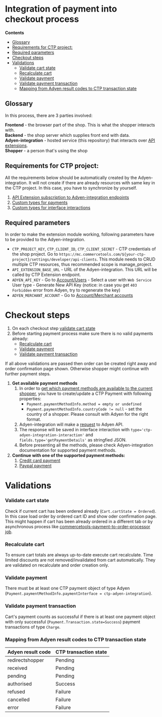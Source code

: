 # Integration of payment into checkout process

<!-- START doctoc generated TOC please keep comment here to allow auto update -->
<!-- DON'T EDIT THIS SECTION, INSTEAD RE-RUN doctoc TO UPDATE -->
**Contents**

  - [Glossary](#glossary)
  - [Requirements for CTP project:](#requirements-for-ctp-project)
  - [Required parameters](#required-parameters)
- [Checkout steps](#checkout-steps)
- [Validations](#validations)
    - [Validate cart state](#validate-cart-state)
    - [Recalculate cart](#recalculate-cart)
    - [Validate payment](#validate-payment)
    - [Validate payment transaction](#validate-payment-transaction)
    - [Mapping from Adyen result codes to CTP transaction state](#mapping-from-adyen-result-codes-to-ctp-transaction-state)

<!-- END doctoc generated TOC please keep comment here to allow auto update -->

## Glossary
In this process, there are 3 parties involved:

**Frontend** - the browser part of the shop. This is what the shopper interacts with.  
**Backend** - the shop server which supplies front end with data.  
**Adyen-integration** - hosted service (this repository) that interacts over [API extensions](https://docs.commercetools.com/http-api-projects-api-extensions).  
**Shopper** - a person that's using the shop

## Requirements for CTP project:
All the requirements below should be automatically created by the Adyen-integration. It will not create if there
are already resources with same key in the CTP project. In this case, you have to synchronize by yourself.
1. [API Extension subscription to Adyen-integration endpoints](../resources/api-extensions.json)
1. [Custom types for payments](../resources/payment-custom-types.json)
1. [Custom types for interface interactions](../resources/payment-interface-interaction-types.json)

## Required parameters
In order to make the extension module working, following parameters have to be provided to the Adyen-integration.
- `CTP_PROJECT_KEY`, `CTP_CLIENT_ID`, `CTP_CLIENT_SECRET` - CTP credentials of the shop project. Go to `https://mc.commercetools.com/${your-ctp-project}/settings/developer/api-clients`. This module needs to CRUD multiple CTP resources, thus recommended scope is manage_project.
- `API_EXTENSION_BASE_URL` - URL of the Adyen-integration. This URL will be called by CTP Extension endpoint.
- `ADYEN_API_KEY` - Go to [Account/Users](https://ca-test.adyen.com/ca/ca/config/users.shtml) - Select a user with `Web Service` User type - Generate New API Key (notice: in case you get `403 Forbidden` error from Adyen, try to regenerate the key)   
- `ADYEN_MERCHANT_ACCOUNT` - Go to [Account/Merchant accounts](https://ca-test.adyen.com/ca/ca/accounts/show.shtml?accountTypeCode=MerchantAccount)

# Checkout steps
1. On each checkout step [validate cart state](#validate-cart-state)
1. Before starting payment process make sure there is no valid payments already:
    * [Recalculate cart](#recalculate-cart)
    * [Validate payment](#validate-payment)
    * [Validate payment transaction](#validate-payment-transaction)

If all above validations are passed then order can be created right away and order confirmation page shown.
Otherwise shopper might continue with further payment steps.

1. **Get available payment methods**  
    1. In order to [get which payment methods are available to the current shopper](https://docs.adyen.com/developers/checkout/api-integration#step1getavailablepaymentmethods),
    you have to create/update a CTP Payment with following properties:
        - `Payment.paymentMethodInfo.method = empty or undefined`   
        - `Payment.paymentMethodInfo.countryCode != null` - set the country of a shopper. Please consult with Adyen for the right format.  
    1. Adyen-integration will make a [request](https://docs.adyen.com/developers/checkout/api-integration#step1getavailablepaymentmethods) to Adyen API.
    1. The response will be saved in interface interaction with `type='ctp-adyen-integration-interaction'` and `fields.type='getPaymentDetails'` as stringfied JSON.
    1. Before presenting all the methods, please check Adyen-integration documentation for supported payment methods.
1. **Continue with one of the supported payment methods:**
    1. [Credit card payment](./CreditCardIntegration.md)  
    1. [Paypal payment](./PaypalIntegration.md)  

# Validations
### Validate cart state
Check if current cart has been ordered already (`Cart.cartState = Ordered`).
In this case load order by ordered cart ID and show oder confirmation page.
This might happen if cart has been already ordered in a different tab 
or by asynchronous process like [commercetools-payment-to-order-processor job](https://github.com/commercetools/commercetools-payment-to-order-processor).

### Recalculate cart
To ensure cart totals are always up-to-date execute cart recalculate.
Time limited discounts are not removed/invalidated from cart automatically. 
They are validated on recalculate and order creation only.

### Validate payment
There must be at least one CTP payment object of type Adyen
(`Payment.paymentMethodInfo.paymentInterface = ctp-adyen-integration`).

### Validate payment transaction
Cart's payment counts as successful if there is at least one payment object
with only successful (`Payment.Transaction.state=Success`)
payment transactions of type `Charge`.

### Mapping from Adyen result codes to CTP transaction state
|Adyen result code| CTP transaction state
| --- | --- |
| redirectshopper| Pending|
| received| Pending|
| pending| Pending|
| authorised| Success|
| refused| Failure|
| cancelled| Failure|
| error| Failure|

